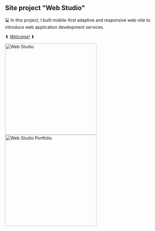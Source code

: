 ## Site project "Web Studio"

:computer: In this project, I built mobile-first adaptive and responsive web-site to introduce web application development services.

⬇ [_Welcome!_](https://maryna-skrypnyk.github.io/goit-markup-hw-08/) ⬇

<img src="http://dl4.joxi.net/drive/2021/09/17/0027/0882/1782642/42/d4b0927714.jpg" alt="Web Studio" border="0" width="300">

<img src="http://dl3.joxi.net/drive/2021/09/17/0027/0882/1782642/42/b66f289b7e.jpg" alt="Web Studio Portfolio" border="0" width="300">

<!-- <a href="https://maryna-skrypnyk.github.io/goit-markup-hw-08/"><img src="http://dl4.joxi.net/drive/2021/09/17/0027/0882/1782642/42/d4b0927714.jpg" alt="Web Studio" border="0"></a>

<a href="https://maryna-skrypnyk.github.io/goit-markup-hw-08/portfolio.html"><img src="http://dl3.joxi.net/drive/2021/09/17/0027/0882/1782642/42/b66f289b7e.jpg" alt="Web Studio Portfolio" border="0"></a> -->
